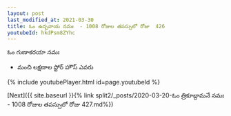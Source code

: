 ```yaml
---
layout: post
last_modified_at: 2021-03-30
title: ఓం ఉద్భవాయ నమః  - 1008 రోజుల తపస్సులో రోజు  426
youtubeId: hkdPsm8ZYhc
---
```

 
 
 ఓం గుణాకరయా నమః  
 
 -  మంచి లక్షణాల స్టోర్ హౌస్ ఎవరు 
 
  
 
  
 
 
 
 
 
 


{% include youtubePlayer.html id=page.youtubeId %}
 
[Next]({{ site.baseurl }}{% link  split2/_posts/2020-03-20-ఓం త్రికూబ్దామనే నమః  - 1008 రోజుల తపస్సులో రోజు  427.md%})
 
